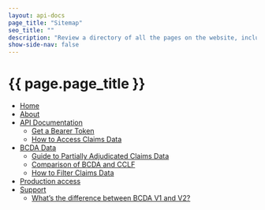 ```yaml
---
layout: api-docs
page_title: "Sitemap"
seo_title: ""
description: "Review a directory of all the pages on the website, including documentation, BCDA data, and steps to production access."
show-side-nav: false
---
```


# {{ page.page_title }}

<ul>
    <li>
        <a href="{{ '/index.html' | relative_url }}">Home</a>
    </li>
    <li>
        <a href="{{ '/about.html' | relative_url }}">About</a>
    </li>
    <li>
        <a href="{{ '/api-documentation.html' | relative_url }}">API Documentation</a>
        <ul>
            <li>
                <a href="{{ '/get-a-bearer-token.html' | relative_url }}">Get a Bearer Token</a>
            </li>
            <li>
                <a href="{{ '/access-claims-data.html' | relative_url }}">How to Access Claims Data</a>
            </li>
        </ul>
    </li>
    <li>
        <a href="{{ '/bcda-data.html' | relative_url }}">BCDA Data</a>
        <ul>
            <li>
                <a href="{{ '/partially-adjudicated-claims-data.html' | relative_url }}">Guide to Partially Adjudicated Claims Data</a>
            </li>
            <li>
                <a href="{{ '/comparison-bcda-cclf-files.html' | relative_url }}">Comparison of BCDA and CCLF</a>
            </li>
            <li>
                <a href="{{ '/filter-claims-data.html' | relative_url }}">How to Filter Claims Data</a>
            </li>
        </ul>
    </li>
    <li>
        <a href="{{ '/production-access.html' | relative_url }}">Production access</a>
    </li>
    <li>
        <a href="{{ '/support.html' | relative_url }}">Support</a>
        <ul>
            <li>
                <a href="{{ '/difference-between-v1-v2.html' | relative_url }}">What’s the difference between BCDA V1 and V2?</a>
            </li>
        </ul>
    </li>
</ul>
